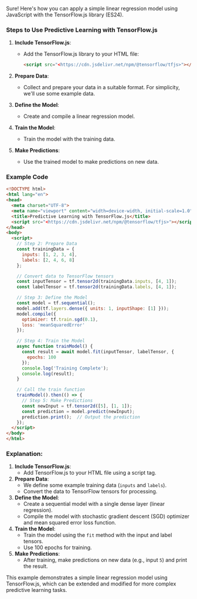 Sure! Here's how you can apply a simple linear regression model using JavaScript with the TensorFlow.js library (ES24).

### Steps to Use Predictive Learning with TensorFlow.js

1. **Include TensorFlow.js**:
    - Add the TensorFlow.js library to your HTML file:
        
        ```HTML
        <script src="<https://cdn.jsdelivr.net/npm/@tensorflow/tfjs>"></script>
        ```
        
2. **Prepare Data**:
    - Collect and prepare your data in a suitable format. For simplicity, we'll use some example data.
3. **Define the Model**:
    - Create and compile a linear regression model.
4. **Train the Model**:
    - Train the model with the training data.
5. **Make Predictions**:
    - Use the trained model to make predictions on new data.

### Example Code

```HTML
<!DOCTYPE html>
<html lang="en">
<head>
  <meta charset="UTF-8">
  <meta name="viewport" content="width=device-width, initial-scale=1.0">
  <title>Predictive Learning with TensorFlow.js</title>
  <script src="<https://cdn.jsdelivr.net/npm/@tensorflow/tfjs>"></script>
</head>
<body>
  <script>
    // Step 2: Prepare Data
    const trainingData = {
      inputs: [1, 2, 3, 4],
      labels: [2, 4, 6, 8]
    };

    // Convert data to TensorFlow tensors
    const inputTensor = tf.tensor2d(trainingData.inputs, [4, 1]);
    const labelTensor = tf.tensor2d(trainingData.labels, [4, 1]);

    // Step 3: Define the Model
    const model = tf.sequential();
    model.add(tf.layers.dense({ units: 1, inputShape: [1] }));
    model.compile({
      optimizer: tf.train.sgd(0.1),
      loss: 'meanSquaredError'
    });

    // Step 4: Train the Model
    async function trainModel() {
      const result = await model.fit(inputTensor, labelTensor, {
        epochs: 100
      });
      console.log('Training Complete');
      console.log(result);
    }

    // Call the train function
    trainModel().then(() => {
      // Step 5: Make Predictions
      const newInput = tf.tensor2d([5], [1, 1]);
      const prediction = model.predict(newInput);
      prediction.print();  // Output the prediction
    });
  </script>
</body>
</html>
```

### Explanation:

1. **Include TensorFlow.js**:
    - Add TensorFlow.js to your HTML file using a script tag.
2. **Prepare Data**:
    - We define some example training data (`inputs` and `labels`).
    - Convert the data to TensorFlow tensors for processing.
3. **Define the Model**:
    - Create a sequential model with a single dense layer (linear regression).
    - Compile the model with stochastic gradient descent (SGD) optimizer and mean squared error loss function.
4. **Train the Model**:
    - Train the model using the `fit` method with the input and label tensors.
    - Use 100 epochs for training.
5. **Make Predictions**:
    - After training, make predictions on new data (e.g., input `5`) and print the result.

This example demonstrates a simple linear regression model using TensorFlow.js, which can be extended and modified for more complex predictive learning tasks.